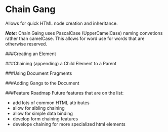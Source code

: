 # Chain Gang
Allows for quick HTML node creation and inheritance.

__*Note:*__ Chain Gaing uses PascalCase (UpperCamelCase) naming convetions rather than camelCase. This allows for word use for words that are otherwise reserved.

###Creating an Element

###Chaining (appending) a Child Element to a Parent

###Using Document Fragments

###Adding Gangs to the Document


###Feature Roadmap
Future features that are on the list:
- add lots of common HTML attributes
- allow for sibling chaining
- allow for simple data binding
- develop form chaining features
- develope chaining for more specialized html elements

